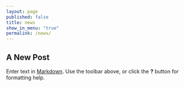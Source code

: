 ```yaml
---
layout: page
published: false
title: news
show_in_menu: "true"
permalink: /news/
---
```


## A New Post

Enter text in [Markdown](http://daringfireball.net/projects/markdown/). Use the toolbar above, or click the **?** button for formatting help.
